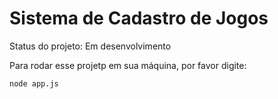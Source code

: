 <h1> Sistema de Cadastro de Jogos </h1>

Status do projeto: Em desenvolvimento

Para rodar esse projetp em sua máquina, por favor digite: 

```
node app.js
```
